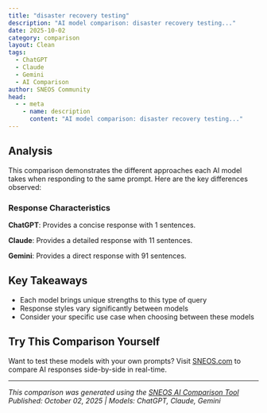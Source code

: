 ```yaml
---
title: "disaster recovery testing"
description: "AI model comparison: disaster recovery testing..."
date: 2025-10-02
category: comparison
layout: Clean
tags:
  - ChatGPT
  - Claude
  - Gemini
  - AI Comparison
author: SNEOS Community
head:
  - - meta
    - name: description
      content: "AI model comparison: disaster recovery testing..."
---
```


<ChatComparison
  title="disaster recovery testing"
  prompt="disaster recovery testing"
  :responses='{
    "ChatGPT": "Error calling OpenAI API.",
    "Claude": "# Disaster Recovery Testing: A Comprehensive Guide\n\n## What is Disaster Recovery Testing?\n\nDisaster recovery testing is the process of validating that an organization\u0027s disaster recovery (DR) plan works effectively and can restore critical systems, data, and operations within acceptable timeframes after a disruptive event.\n\n## Types of DR Tests\n\n### 1. **Tabletop Exercises**\n- Paper-based walkthrough of DR procedures\n- Low risk, low cost\n- Tests knowledge and identifies gaps in documentation\n- No actual system interruption\n\n### 2. **Walkthrough Tests**\n- Step-by-step review of DR procedures with key personnel\n- Validates roles and responsibilities\n- Identifies communication gaps\n- Minimal technical validation\n\n### 3. **Simulation Tests**\n- Mock disaster scenarios\n- Tests decision-making processes\n- Validates communication channels\n- No actual system failover\n\n### 4. **Parallel Tests**\n- DR systems activated alongside production\n- Tests backup systems without disrupting operations\n- Validates data synchronization\n- Lower risk than full interruption\n\n### 5. **Full Interruption Tests**\n- Complete shutdown of primary systems\n- Most comprehensive validation\n- Highest risk but most realistic\n- Tests complete recovery process\n\n## Key Testing Components\n\n### **Recovery Time Objectives (RTO)**\n- Maximum acceptable downtime\n- Time to restore functionality\n- Measured from disaster declaration to system restoration\n\n### **Recovery Point Objectives (RPO)**\n- Maximum acceptable data loss\n- Point-in-time recovery target\n- Determines backup frequency requirements\n\n### **Critical System Prioritization**\n- Tier 1: Mission-critical systems\n- Tier 2: Important but not critical\n- Tier 3: Nice-to-have systems\n\n## Testing Process Steps\n\n### **1. Planning Phase**\n\u0060\u0060\u0060\n\u2713 Define test scope and objectives\n\u2713 Select test type and methodology\n\u2713 Identify participants and roles\n\u2713 Schedule testing windows\n\u2713 Prepare test environment\n\u2713 Document success criteria\n\u0060\u0060\u0060\n\n### **2. Preparation Phase**\n\u0060\u0060\u0060\n\u2713 Backup current systems\n\u2713 Notify stakeholders\n\u2713 Prepare monitoring tools\n\u2713 Set up communication channels\n\u2713 Review procedures with team\n\u2713 Establish rollback procedures\n\u0060\u0060\u0060\n\n### **3. Execution Phase**\n\u0060\u0060\u0060\n\u2713 Initiate test scenario\n\u2713 Execute recovery procedures\n\u2713 Monitor system performance\n\u2713 Document issues and timing\n\u2713 Test communication protocols\n\u2713 Validate data integrity\n\u0060\u0060\u0060\n\n### **4. Evaluation Phase**\n\u0060\u0060\u0060\n\u2713 Compare results to objectives\n\u2713 Analyze RTO/RPO achievement\n\u2713 Identify gaps and issues\n\u2713 Collect participant feedback\n\u2713 Document lessons learned\n\u2713 Update DR plans\n\u0060\u0060\u0060\n\n## Testing Checklist\n\n### **Pre-Test Validation**\n- [ ] Current backups verified\n- [ ] DR site connectivity confirmed\n- [ ] Required personnel available\n- [ ] Testing tools prepared\n- [ ] Rollback procedures ready\n- [ ] Stakeholders notified\n\n### **During Test Monitoring**\n- [ ] Recovery time tracking\n- [ ] System functionality validation\n- [ ] Data integrity verification\n- [ ] Network connectivity testing\n- [ ] Application performance monitoring\n- [ ] User access validation\n\n### **Post-Test Assessment**\n- [ ] RTO/RPO objectives met\n- [ ] All systems fully functional\n- [ ] Data consistency verified\n- [ ] Issues documented\n- [ ] Improvement areas identified\n- [ ] DR plan updates needed\n\n## Common Testing Scenarios\n\n### **Technology Disasters**\n- Server hardware failure\n- Network outages\n- Cyber attacks/ransomware\n- Data corruption\n- Software failures\n\n### **Natural Disasters**\n- Fire, flood, earthquake\n- Power outages\n- Facility damage\n- Regional emergencies\n\n### **Human-Related Incidents**\n- Key personnel unavailable\n- Human error scenarios\n- Security breaches\n- Vendor failures\n\n## Best Practices\n\n### **Frequency and Scheduling**\n- Annual comprehensive tests minimum\n- Quarterly focused component tests\n- After major system changes\n- During low-impact time windows\n\n### **Documentation**\n- Detailed test procedures\n- Step-by-step recovery guides\n- Contact information updates\n- Lessons learned repository\n\n### **Communication**\n- Clear escalation procedures\n- Multiple communication channels\n- Regular status updates\n- Stakeholder notification protocols\n\n### **Continuous Improvement**\n- Regular plan updates\n- Technology refresh",
    "Gemini": "Disaster recovery (DR) testing is a critical component of any robust disaster recovery plan. It validates that your plan will work as expected and helps identify weaknesses so you can improve it. Essentially, it\u0027s practice for the real thing.\n\nHere\u0027s a breakdown of what disaster recovery testing is all about:\n\n**What is Disaster Recovery Testing?**\n\n*   **Purpose:** To verify the effectiveness of your disaster recovery plan and ensure your organization can recover critical business functions after a disruptive event (e.g., natural disaster, cyberattack, hardware failure).\n*   **Process:** Involves simulating disaster scenarios and executing the steps outlined in your DR plan to see if you can restore systems, data, and operations within the defined Recovery Time Objectives (RTOs) and Recovery Point Objectives (RPOs).\n*   **Outcome:** Provides valuable insights into the strengths and weaknesses of your DR plan, allowing you to identify areas for improvement and refine your recovery processes.\n\n**Why is DR Testing Important?**\n\n*   **Validates the Plan:** Ensures the DR plan is up-to-date, accurate, and executable.  Assumptions made during plan development are tested in a controlled environment.\n*   **Identifies Weaknesses:**  Uncovers potential gaps in the plan, such as missing steps, incorrect configurations, or inadequate resources.\n*   **Reduces Risk:** Minimizes the impact of a real disaster by improving recovery speed and accuracy.  A tested plan is far more reliable than an untested one.\n*   **Improves Confidence:**  Increases confidence among stakeholders (IT staff, business users, management) that the organization can effectively recover from a disaster.\n*   **Meets Compliance Requirements:**  Many regulatory standards and industry best practices require organizations to have a DR plan and to test it regularly.\n*   **Trains Personnel:** Provides an opportunity for IT staff to practice recovery procedures and become familiar with the DR plan.\n*   **Cost Savings:** A well-tested and effective DR plan can reduce the financial impact of a disaster by minimizing downtime and data loss.\n\n**Types of Disaster Recovery Tests:**\n\nDR testing can be performed at varying levels of complexity and impact.  Here\u0027s a common classification:\n\n*   **Document Review:**\n    *   **Description:** A thorough review of the DR plan documentation to ensure accuracy, completeness, and clarity.\n    *   **Focus:** Identifying gaps, inconsistencies, and outdated information in the plan.\n    *   **Impact:** Low impact. Doesn\u0027t involve any system downtime.\n    *   **Example:** Reviewing the contact list to ensure all phone numbers and email addresses are current.\n*   **Walkthrough Test (Tabletop Exercise):**\n    *   **Description:** A simulated disaster scenario where IT staff and business users walk through the recovery process step-by-step.\n    *   **Focus:** Validating the roles and responsibilities, communication protocols, and decision-making processes outlined in the DR plan.\n    *   **Impact:** Low impact.  Doesn\u0027t involve any system downtime.\n    *   **Example:** Gathering key personnel in a room to discuss how they would respond to a simulated ransomware attack, following the steps in the DR plan.\n*   **Simulation Test:**\n    *   **Description:** A more advanced test that involves simulating a disaster scenario in a test environment.\n    *   **Focus:** Verifying the functionality of recovery systems and applications, as well as the effectiveness of data replication and backup processes.\n    *   **Impact:** Low to medium impact.  May involve some downtime in the test environment.\n    *   **Example:** Simulating a server failure in a test environment and testing the failover to a backup server.\n*   **Parallel Test:**\n    *   **Description:** A full-scale test where the DR systems are brought online in parallel with the production systems.  Data is restored to the DR environment and validated, while production systems continue to operate.\n    *   **Focus:** Validating the functionality of the DR systems without impacting the production environment.\n    *   **Impact:** Medium impact.  Minimal disruption to production, but requires significant resources.\n    *   **Example:** Restoring data to the DR environment and running reports from the DR systems to verify data integrity, while the production systems continue to process transactions.\n*   **Cutover Test (Full Interruption Test):**\n    *   **Description:** The most comprehensive test, where the production systems are shut down and the DR systems are brought online to take over all operations.\n    *   **Focus:** Validating the entire DR plan and ensuring that all critical business functions can be restored in the DR environment.\n    *   **Impact:** High impact.  Involves significant downtime and requires careful planning and coordination.  This should be planned well in advance.\n    *   **Example:** Shutting down the primary data center and failing over all applications and data to the secondary data center.\n\n**Key Steps in DR Testing:**\n\n1.  **Define Scope and Objectives:** Determine which systems and applications will be included in the test, what specific objectives you want to achieve (e.g., verify RTO, validate data integrity), and the type of test to be performed.\n2.  **Develop a Test Plan:** Create a detailed test plan that outlines the test procedures, roles and responsibilities, communication protocols, and success criteria.\n3.  **Prepare the Test Environment:** Ensure that the test environment is properly configured and isolated from the production environment.  This might involve setting up dedicated servers, networks, and storage.\n4.  **Execute the Test:** Follow the test plan carefully and document all observations and results.  Be sure to record any deviations from the plan or unexpected issues.\n5.  **Analyze the Results:** Analyze the test results to identify any weaknesses or gaps in the DR plan.  Compare the actual recovery time and data loss to the defined RTOs and RPOs.\n6.  **Update the DR Plan:** Revise the DR plan based on the findings from the test.  Implement any necessary changes to procedures, configurations, or resources.\n7.  **Retest:** Repeat the testing process to verify that the changes made to the DR plan have been effective.\n8.  **Document Everything:** Thorough documentation is essential.  Keep records of the test plan, test results, and any changes made to the DR plan.\n\n**Best Practices for DR Testing:**\n\n*   **Regular Testing:** Conduct DR tests on a regular basis (e.g., annually, semi-annually) to ensure the plan remains effective as your IT environment evolves.\n*   **Risk-Based Approach:** Prioritize testing based on the criticality of the systems and applications.  Focus on the areas that pose the greatest risk to the business.\n*   **Automation:** Automate as many of the testing tasks as possible to reduce manual effort and improve consistency.\n*   **Communication:** Establish clear communication protocols and ensure that all stakeholders are informed about the test plan and results.\n*   **Realistic Scenarios:** Use realistic disaster scenarios that are relevant to your organization\u0027s environment and potential threats.\n*   **Involve Business Users:** Involve business users in the testing process to ensure that the DR plan meets their needs and expectations.\n*   **Learn from Failures:** Don\u0027t be discouraged by failures.  View them as opportunities to learn and improve the DR plan.\n*   **Continuous Improvement:** DR testing is an ongoing process. Continuously review and update the DR plan based on lessons learned from testing and changes in the IT environment.\n*   **Use Specialized Tools:** Consider using specialized DR testing tools to automate the testing process and provide more comprehensive reporting.\n\n**Challenges of DR Testing:**\n\n*   **Cost:** DR testing can be expensive, especially for full-scale tests that require significant resources.\n*   **Complexity:** DR plans can be complex, and testing them can be challenging, especially for large and distributed IT environments.\n*   **Downtime:** Some types of DR tests can involve downtime, which can disrupt business operations.\n*   **Coordination:** DR testing requires careful coordination among various teams and departments.\n*   **Keeping Up with Changes:** The IT environment is constantly changing, which means that the DR plan and testing procedures must be updated regularly.\n\n**In summary, disaster recovery testing is an essential process for ensuring business continuity in the face of disruptive events. By validating your DR plan and identifying weaknesses, you can minimize the impact of a disaster and ensure that your organization can recover quickly and effectively.**\n"
  }'
  published-date="09:56"
/>

## Analysis

This comparison demonstrates the different approaches each AI model takes when responding to the same prompt. Here are the key differences observed:

### Response Characteristics

**ChatGPT**: Provides a concise response with 1 sentences. 

**Claude**: Provides a detailed response with 11 sentences. 

**Gemini**: Provides a direct response with 91 sentences. 

## Key Takeaways

- Each model brings unique strengths to this type of query
- Response styles vary significantly between models
- Consider your specific use case when choosing between these models

## Try This Comparison Yourself

Want to test these models with your own prompts? Visit [SNEOS.com](https://sneos.com) to compare AI responses side-by-side in real-time.

---

*This comparison was generated using the [SNEOS AI Comparison Tool](https://sneos.com)*
*Published: October 02, 2025 | Models: ChatGPT, Claude, Gemini*
